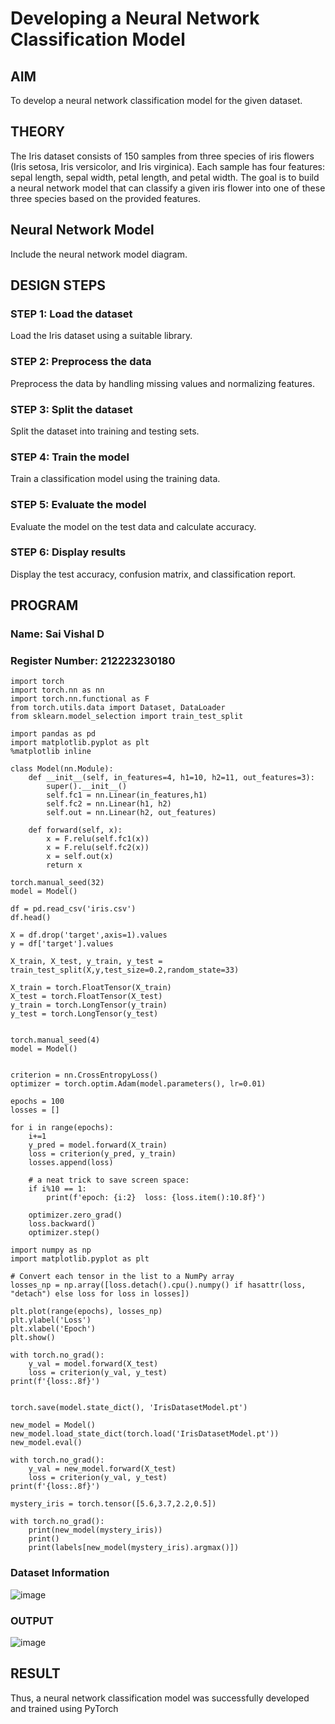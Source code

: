 # Developing a Neural Network Classification Model

## AIM
To develop a neural network classification model for the given dataset.

## THEORY
The Iris dataset consists of 150 samples from three species of iris flowers (Iris setosa, Iris versicolor, and Iris virginica). Each sample has four features: sepal length, sepal width, petal length, and petal width. The goal is to build a neural network model that can classify a given iris flower into one of these three species based on the provided features.

## Neural Network Model
Include the neural network model diagram.

## DESIGN STEPS
### STEP 1: Load the dataset
Load the Iris dataset using a suitable library.
### STEP 2: Preprocess the data
Preprocess the data by handling missing values and normalizing features.
### STEP 3: Split the dataset
Split the dataset into training and testing sets.
### STEP 4: Train the model
Train a classification model using the training data.
### STEP 5: Evaluate the model
Evaluate the model on the test data and calculate accuracy.
### STEP 6:  Display results
Display the test accuracy, confusion matrix, and classification report.

## PROGRAM

### Name: Sai Vishal D

### Register Number: 212223230180

```
import torch
import torch.nn as nn
import torch.nn.functional as F
from torch.utils.data import Dataset, DataLoader
from sklearn.model_selection import train_test_split

import pandas as pd
import matplotlib.pyplot as plt
%matplotlib inline
```
```
class Model(nn.Module):
    def __init__(self, in_features=4, h1=10, h2=11, out_features=3):
        super().__init__()
        self.fc1 = nn.Linear(in_features,h1)
        self.fc2 = nn.Linear(h1, h2)
        self.out = nn.Linear(h2, out_features)

    def forward(self, x):
        x = F.relu(self.fc1(x))
        x = F.relu(self.fc2(x))
        x = self.out(x)
        return x

```
```
torch.manual_seed(32)
model = Model()
```

```
df = pd.read_csv('iris.csv')
df.head()
```
```
X = df.drop('target',axis=1).values
y = df['target'].values

X_train, X_test, y_train, y_test = train_test_split(X,y,test_size=0.2,random_state=33)

X_train = torch.FloatTensor(X_train)
X_test = torch.FloatTensor(X_test)
y_train = torch.LongTensor(y_train)
y_test = torch.LongTensor(y_test)
     
```
```
torch.manual_seed(4)
model = Model()
```
```

criterion = nn.CrossEntropyLoss()
optimizer = torch.optim.Adam(model.parameters(), lr=0.01)
```
```
epochs = 100
losses = []

for i in range(epochs):
    i+=1
    y_pred = model.forward(X_train)
    loss = criterion(y_pred, y_train)
    losses.append(loss)

    # a neat trick to save screen space:
    if i%10 == 1:
        print(f'epoch: {i:2}  loss: {loss.item():10.8f}')

    optimizer.zero_grad()
    loss.backward()
    optimizer.step()
```
```
import numpy as np
import matplotlib.pyplot as plt

# Convert each tensor in the list to a NumPy array
losses_np = np.array([loss.detach().cpu().numpy() if hasattr(loss, "detach") else loss for loss in losses])

plt.plot(range(epochs), losses_np)
plt.ylabel('Loss')
plt.xlabel('Epoch')
plt.show()

```
```
with torch.no_grad():
    y_val = model.forward(X_test)
    loss = criterion(y_val, y_test)
print(f'{loss:.8f}')
```
```

torch.save(model.state_dict(), 'IrisDatasetModel.pt')
```
```
new_model = Model()
new_model.load_state_dict(torch.load('IrisDatasetModel.pt'))
new_model.eval()
```
```
with torch.no_grad():
    y_val = new_model.forward(X_test)
    loss = criterion(y_val, y_test)
print(f'{loss:.8f}')

```
```
mystery_iris = torch.tensor([5.6,3.7,2.2,0.5])
```

```
with torch.no_grad():
    print(new_model(mystery_iris))
    print()
    print(labels[new_model(mystery_iris).argmax()])
```

### Dataset Information
![image](https://github.com/user-attachments/assets/d0ab1554-91d7-4261-8de2-411c452355fb)

### OUTPUT

![image](https://github.com/user-attachments/assets/1bb7abe5-5abf-4795-ba0f-452b2f14afb3)


## RESULT
Thus, a neural network classification model was successfully developed and trained using PyTorch
